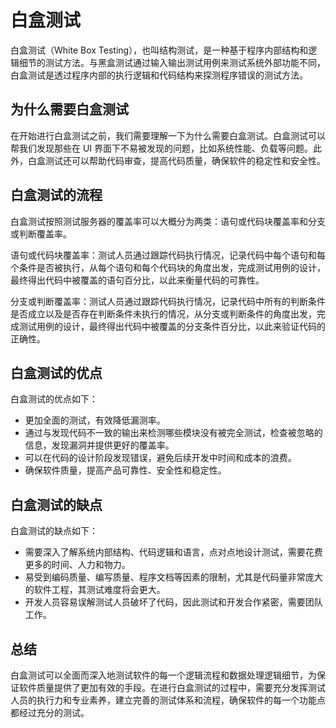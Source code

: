 # 白盒测试
白盒测试（White Box Testing），也叫结构测试，是一种基于程序内部结构和逻辑细节的测试方法。与黑盒测试通过输入输出测试用例来测试系统外部功能不同，白盒测试是透过程序内部的执行逻辑和代码结构来探测程序错误的测试方法。

## 为什么需要白盒测试
在开始进行白盒测试之前，我们需要理解一下为什么需要白盒测试。白盒测试可以帮我们发现那些在 UI 界面下不易被发现的问题，比如系统性能、负载等问题。此外，白盒测试还可以帮助代码审查，提高代码质量，确保软件的稳定性和安全性。

## 白盒测试的流程
白盒测试按照测试服务器的覆盖率可以大概分为两类：语句或代码块覆盖率和分支或判断覆盖率。

语句或代码块覆盖率：测试人员通过跟踪代码执行情况，记录代码中每个语句和每个条件是否被执行，从每个语句和每个代码块的角度出发，完成测试用例的设计，最终得出代码中被覆盖的语句百分比，以此来衡量代码的可靠性。

分支或判断覆盖率：测试人员通过跟踪代码执行情况，记录代码中所有的判断条件是否成立以及是否存在判断条件未执行的情况，从分支或判断条件的角度出发，完成测试用例的设计，最终得出代码中被覆盖的分支条件百分比，以此来验证代码的正确性。

## 白盒测试的优点
白盒测试的优点如下：

* 更加全面的测试，有效降低漏测率。
* 通过与发现代码不一致的输出来检测哪些模块没有被完全测试，检查被忽略的信息，发现漏洞并提供更好的覆盖率。
* 可以在代码的设计阶段发现错误，避免后续开发中时间和成本的浪费。
* 确保软件质量，提高产品可靠性、安全性和稳定性。

## 白盒测试的缺点
白盒测试的缺点如下：

* 需要深入了解系统内部结构、代码逻辑和语言，点对点地设计测试，需要花费更多的时间、人力和物力。
* 易受到编码质量、编写质量、程序文档等因素的限制，尤其是代码量非常庞大的软件工程，其测试难度将会更大。
* 开发人员容易误解测试人员破坏了代码，因此测试和开发合作紧密，需要团队工作。

## 总结
白盒测试可以全面而深入地测试软件的每一个逻辑流程和数据处理逻辑细节，为保证软件质量提供了更加有效的手段。在进行白盒测试的过程中，需要充分发挥测试人员的执行力和专业素养，建立完善的测试体系和流程，确保软件的每一个功能点都经过充分的测试。